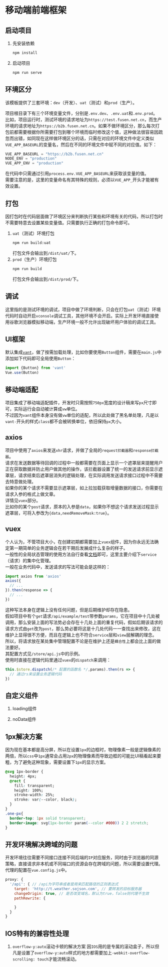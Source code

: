 # 移动端前端框架
## 启动项目
1. 先安装依赖
    ``` sh
    npm install
    ```
2. 启动项目
    ``` sh
    npm run serve
    ```
## 环境区分
该模板提供了三套环境：`dev`（开发）、`uat`（测试）和`prod`（生产）。<br/>

项目根目录下有三个环境变量文件，分别是`.env.dev`、`.env.uat`和`.env.prod`。<br/>
比如，项目运行时，测试环境的请求地址为`https://test.fusen.net.cn`，而生产环境的请求地址为`https://b2b.fusen.net.cn`。如果不做环境区分，那么每次打包前都需要根据你所需要打包到哪个环境而临时修改这个值，这种做法很容易因疏忽而出错，如同现在这样做环境区分的话，只需在对应的环境文件中定义类似`VUE_APP_BASEURL`的变量名，然后在不同的环境文件中赋不同的对应值。如下：

``` js
VUE_APP_BASEURL = "https://b2b.fusen.net.cn"
NODE_ENV = "production"
VUE_APP_ENV = "production"
```
在代码中只需通过引用`process.env.VUE_APP_BASEURL`来获取该变量的值。<br/>
需要注意的是，这里的变量命名有其特殊的规则，必须以`VUE_APP_`开头才能被有效设置。<br/>

## 打包
因打包时在代码层面做了环境区分来判断执行某些和环境有关的代码，所以打包时不需要特意去设置某些变量值。只需要执行正确的打包命令即可。<br/>
1. `uat`（测试）环境打包
    ``` sh
    npm run build:uat
    ```
    打包文件会输出到`/dist/uat/`下。
2. `prod`（生产）环境打包
    ``` sh
    npm run build
    ```
    打包文件会输出到`/dist/prod/`下。
## 调试
这里指的是测试环境的调试，项目中做了环境判断，只会在打包`uat`（测试）环境代码时自动开启`vconsole`调试工具，其他环境不会开启。实际上开发环境直接使用谷歌浏览器模拟移动端，生产环境一般不允许出现破坏用户体验的调试工具。<br/>
## UI框架
默认集成[`vant`](https://youzan.github.io/vant/#/zh-CN/)，做了按需加载处理，比如你要使用`Button`组件，需要在`main.js`中添加如下代码即可全局使用`Button`：
``` js
import {Button} from 'vant'
Vue.use(Button)
```
## 移动端适配
项目集成了移动端适配插件，开发时只需按照`750px`宽度的设计稿来写`px`尺寸即可，实际运行会自动被计算成`vw`单位。<br/>
不过因为`vant`组件本身没有做`vw`单位的适配，所以此处做了黑名单处理，凡是以`vant-`开头的样式`class`都不会被转换单位，依旧保持`px`大小。
## axios
项目中使用了`axios`来发送`xhr`请求，并做了全局的`request拦截器`和`response拦截器`。<br/>
请求在发送数据等待回调的过程中一般都需要在页面上显示一个遮罩层来提醒用户正在获取数据并防止用户做其他的操作，该拦截器设置了统一的发送请求前显示遮罩层，请求结束后遮罩层消失的逻辑处理，在实际调用发送请求接口过程中不需要去特意做处理。<br/>
如果你的某个请求不需要显示遮罩层，如上拉加载获取增量数据的接口，你需要在请求入参的格式上做文章。<br/>
详情见`vuex`部分。<br/>
比如你的某个`post`请求，原本的入参是`data`，如果你不想这个请求发送过程显示遮罩层，可将入参改为`{data,needRemoveMask:true}`。<br/>
## vuex
个人认为，不管项目大小，在创建初期都需要加上`vuex`组件，因为你永远无法确定第一期简单的业务逻辑会在若干期后发展成什么复杂的样子。<br/>
一般性的全局状态管理的使用方法自行查看[文档](https://vuex.vuejs.org/zh/)即可，这里主要介绍下`service`（请求）的集中化管理。<br/>
一般在业务代码中，发送请求的写法可能会是这样的：<br/>
``` js
import axios from 'axios'
axios({
  // ...
}).then(response => {
  // ...
})
```
这种写法本身在逻辑上没有任何问题，但是后期维护却存在隐患。<br/>
假如项目中有个`get`请求`/api/example/test`带参数`params`，它在项目中十几处被调用，那么安装上面的写法势必会存在十几处上面的重复代码，假如后期该请求的请求方式由`get`改为`post`，那么势必要将这是十几处代码一一查找出来修改，这在维护上显得很不方便，而且在逻辑上也不符合`service`层和`view`层解耦的理念。<br/>
所以，将请求放在某处集中管理配置不论是在维护上还是`耦合性`上都会比上面的做法要好。<br/>
其配置方式见`/store/api.js`中的示例。<br/>
使用时直接在逻辑代码里通过`vuex`的`dispatch`来调用：<br/>
``` js
this.$store.dispatch(/* 配置的函数名 */,params).then(rs => {
  // 通过rs来设置业务逻辑代码
})
```
## 自定义组件
1. loading组件<br/>

2. noData组件<br/>

## 1px解决方案
因为现在基本都是高分屏，所以在设置`1px`的边框时，物理像素一般是逻辑像素的两倍，所以`css`中`1px`通常会占用`2px`的物理像素而导致边框的可能比UI稿看起来要粗，为了避免这种现象，需要设置下`1px`的显示方案。
``` css
@svg 1px-border {
  height: 4px;
  @rect {
    fill: transparent;
    height: 100%;
    stroke-width: 25%;
    stroke: var(--color, black);
  }
}
.one-px{
  border-top: 1px solid transparent;
  border-image: svg(1px-border param(--color #000)) 2 2 stretch;
}
```

## 开发环境解决跨域的问题
开发环境往往需要不同接口连接不同后端的`IP`对应服务，同时由于浏览器的同源策略，直接请求非本机或不同端口的资源会存在跨域的问题，所以需要设置代理。<br/>
代理的配置在`vue.config.js`中。<br/>
``` js
proxy: {
  '/api': { // /api为字符串或者是用来匹配路径的正则表达式
    target: 'http://t.weather.sojson.com', // 要转发的目标服务器
    changeOrigin: true, // 是否改变域名，默认为true，false则代理不生效
    pathRewrite: {

    }
  }
}
```

## IOS特有的兼容性处理
1. `overflow-y:auto`滚动卡顿的解决方案
  因`IOS`用的是专属的滚动盒子，所以但凡是设置了`overflow-y:auto`样式的地方都需要加上`-webkit-overflow-scrolling: touch`才能流畅滚动。